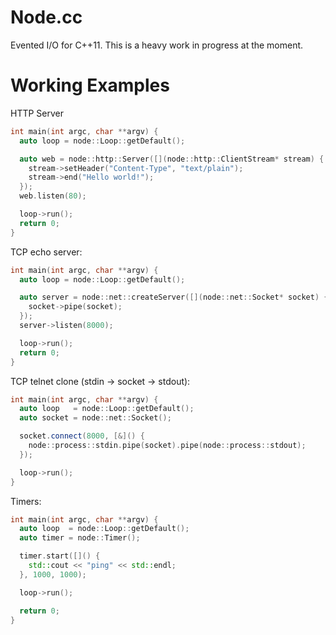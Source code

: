Node.cc
=======
Evented I/O for C++11. This is a heavy work in progress at the moment.

Working Examples
================

HTTP Server
```c++
int main(int argc, char **argv) {
  auto loop = node::Loop::getDefault();

  auto web = node::http::Server([](node::http::ClientStream* stream) {
    stream->setHeader("Content-Type", "text/plain");
    stream->end("Hello world!");
  });
  web.listen(80);

  loop->run();
  return 0;
}
```

TCP echo server:
```c++
int main(int argc, char **argv) {
  auto loop = node::Loop::getDefault();

  auto server = node::net::createServer([](node::net::Socket* socket) {
    socket->pipe(socket);
  });
  server->listen(8000);

  loop->run();
  return 0;
}
```

TCP telnet clone (stdin -> socket -> stdout):
```c++
int main(int argc, char **argv) {
  auto loop   = node::Loop::getDefault();
  auto socket = node::net::Socket();

  socket.connect(8000, [&]() {
    node::process::stdin.pipe(socket).pipe(node::process::stdout);
  });

  loop->run();
}
```

Timers:
```c++
int main(int argc, char **argv) {
  auto loop  = node::Loop::getDefault();
  auto timer = node::Timer();

  timer.start([]() {
    std::cout << "ping" << std::endl;
  }, 1000, 1000);

  loop->run();

  return 0;
}
```